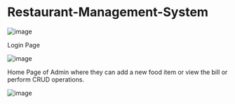# Restaurant-Management-System

![image](https://user-images.githubusercontent.com/57762136/199167650-cb7ef3ac-2a0e-49a1-814b-21a1e529ca62.png)

Login Page

![image](https://user-images.githubusercontent.com/57762136/199168421-917aa564-5f72-407d-b7d6-041f32e5f4a7.png)

Home Page of Admin where they can add a new food item or view the bill or perform CRUD operations.

![image](https://user-images.githubusercontent.com/57762136/199168505-d90fef37-93e4-4c81-8403-5f84f8270715.png)
